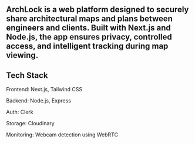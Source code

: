 ## ArchLock is a web platform designed to securely share architectural maps and plans between engineers and clients. Built with Next.js and Node.js, the app ensures privacy, controlled access, and intelligent tracking during map viewing.


## Tech Stack

Frontend: Next.js, Tailwind CSS

Backend: Node.js, Express

Auth: Clerk 

Storage: Cloudinary

Monitoring: Webcam detection using WebRTC

